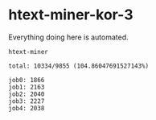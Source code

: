 # htext-miner-kor-3

Everything doing here is automated.

```
htext-miner

total: 10334/9855 (104.86047691527143%)

job0: 1866
job1: 2163
job2: 2040
job3: 2227
job4: 2038
```